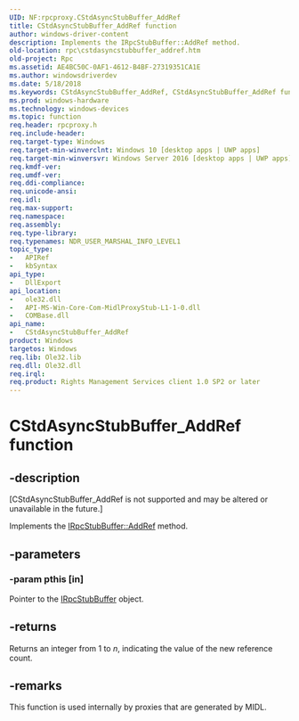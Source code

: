 ```yaml
---
UID: NF:rpcproxy.CStdAsyncStubBuffer_AddRef
title: CStdAsyncStubBuffer_AddRef function
author: windows-driver-content
description: Implements the IRpcStubBuffer::AddRef method.
old-location: rpc\cstdasyncstubbuffer_addref.htm
old-project: Rpc
ms.assetid: AE4BC50C-0AF1-4612-B4BF-27319351CA1E
ms.author: windowsdriverdev
ms.date: 5/18/2018
ms.keywords: CStdAsyncStubBuffer_AddRef, CStdAsyncStubBuffer_AddRef function [RPC], rpc.cstdasyncstubbuffer_addref, rpcproxy/CStdAsyncStubBuffer_AddRef
ms.prod: windows-hardware
ms.technology: windows-devices
ms.topic: function
req.header: rpcproxy.h
req.include-header: 
req.target-type: Windows
req.target-min-winverclnt: Windows 10 [desktop apps | UWP apps]
req.target-min-winversvr: Windows Server 2016 [desktop apps | UWP apps]
req.kmdf-ver: 
req.umdf-ver: 
req.ddi-compliance: 
req.unicode-ansi: 
req.idl: 
req.max-support: 
req.namespace: 
req.assembly: 
req.type-library: 
req.typenames: NDR_USER_MARSHAL_INFO_LEVEL1
topic_type:
-	APIRef
-	kbSyntax
api_type:
-	DllExport
api_location:
-	ole32.dll
-	API-MS-Win-Core-Com-MidlProxyStub-L1-1-0.dll
-	COMBase.dll
api_name:
-	CStdAsyncStubBuffer_AddRef
product: Windows
targetos: Windows
req.lib: Ole32.lib
req.dll: Ole32.dll
req.irql: 
req.product: Rights Management Services client 1.0 SP2 or later
---
```


# CStdAsyncStubBuffer_AddRef function


## -description


<p class="CCE_Message">[CStdAsyncStubBuffer_AddRef is not supported and may be altered or unavailable in the future.]

Implements the <a href="_com_irpcstubbuffer">IRpcStubBuffer::AddRef</a> method.


## -parameters




### -param pthis [in]

Pointer to  the <a href="_com_irpcstubbuffer">IRpcStubBuffer</a> object. 


## -returns



Returns an integer from 1 to <i>n</i>, indicating the value of the new reference count.




## -remarks



This function is used internally by proxies that are generated by MIDL.



